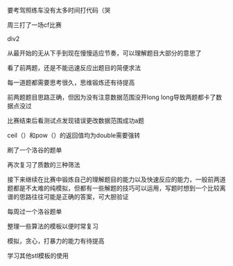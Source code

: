 要考驾照练车没有太多时间打代码（哭

周三打了一场cf比赛

div2

从最开始的无从下手到现在慢慢适应节奏，可以理解题目大部分的意思了

看了前两题，还是不能迅速反应出题目的简便求法

每一道题都需要思考很久，思维锻炼还有待提高

前两题题目思路正确，但因为没有注意数据范围没开long long导致两题都卡了数据点没过

比赛结束后看测试点发现错误更改数据范围成功a题

ceil（）和pow（）的返回值均为double需要强转

刷了一个洛谷的题单

再次复习了质数的三种筛法



接下来继续在比赛中锻炼自己的理解题目的能力以及快速反应的能力，一般前两道题都是不太难的纯模拟，但都有一些解题的技巧可以运用，写题时想到一个比较离谱的思路往往可能是正确的答案，可大胆验证

每周过一个洛谷题单

整理一些算法的模板以便时常复习

模拟，贪心，打暴力的能力有待提高

学习其他stl模板的使用


